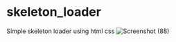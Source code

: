 # skeleton_loader
Simple skeleton loader using html css
![Screenshot (88)](https://user-images.githubusercontent.com/63922607/195378693-acdca069-2811-414e-97ef-ac728e926c08.png)
